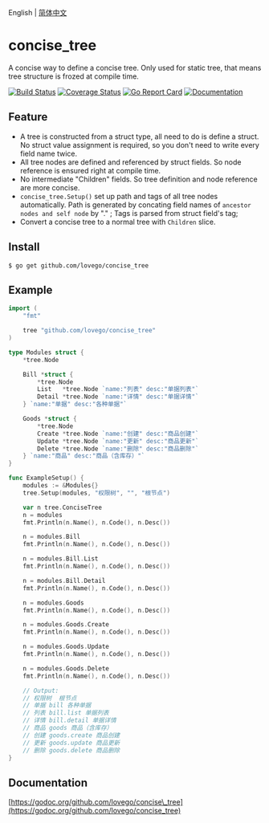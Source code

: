English | [简体中文](Readme_cn.md)

# concise\_tree
A concise way to define a concise tree.
Only used for static tree, that means tree structure is frozed at compile time.

[![Build Status](https://github.com/lovego/concise_tree/actions/workflows/go.yml/badge.svg)](https://github.com/lovego/concise_tree/actions/workflows/go.yml)
[![Coverage Status](https://coveralls.io/repos/github/lovego/concise_tree/badge.svg?branch=master)](https://coveralls.io/github/lovego/concise_tree)
[![Go Report Card](https://goreportcard.com/badge/github.com/lovego/concise_tree)](https://goreportcard.com/report/github.com/lovego/concise_tree)
[![Documentation](https://pkg.go.dev/badge/github.com/lovego/concise_tree)](https://pkg.go.dev/github.com/lovego/concise_tree@v0.0.2)

## Feature
- A tree is constructed from a struct type, all need to do is define a struct.
  No struct value assignment is required, so you don't need to write every field name twice.
- All tree nodes are defined and referenced by struct fields. So node reference is ensured right at compile time.
- No intermediate "Children" fields. So tree definition and node reference are more concise.
- `concise_tree.Setup()` set up path and tags of all tree nodes automatically.
  Path is generated by concating field names of `ancestor nodes and self node` by "." ;
  Tags is parsed from struct field's tag;
- Convert a concise tree to a normal tree with `Children` slice.

## Install
`$ go get github.com/lovego/concise_tree`

## Example
```go
import (
	"fmt"

	tree "github.com/lovego/concise_tree"
)

type Modules struct {
	*tree.Node

	Bill *struct {
		*tree.Node
		List   *tree.Node `name:"列表" desc:"单据列表"`
		Detail *tree.Node `name:"详情" desc:"单据详情"`
	} `name:"单据" desc:"各种单据"`

	Goods *struct {
		*tree.Node
		Create *tree.Node `name:"创建" desc:"商品创建"`
		Update *tree.Node `name:"更新" desc:"商品更新"`
		Delete *tree.Node `name:"删除" desc:"商品删除"`
	} `name:"商品" desc:"商品（含库存）"`
}

func ExampleSetup() {
	modules := &Modules{}
	tree.Setup(modules, "权限树", "", "根节点")

	var n tree.ConciseTree
	n = modules
	fmt.Println(n.Name(), n.Code(), n.Desc())

	n = modules.Bill
	fmt.Println(n.Name(), n.Code(), n.Desc())

	n = modules.Bill.List
	fmt.Println(n.Name(), n.Code(), n.Desc())

	n = modules.Bill.Detail
	fmt.Println(n.Name(), n.Code(), n.Desc())

	n = modules.Goods
	fmt.Println(n.Name(), n.Code(), n.Desc())

	n = modules.Goods.Create
	fmt.Println(n.Name(), n.Code(), n.Desc())

	n = modules.Goods.Update
	fmt.Println(n.Name(), n.Code(), n.Desc())

	n = modules.Goods.Delete
	fmt.Println(n.Name(), n.Code(), n.Desc())

	// Output:
	// 权限树  根节点
	// 单据 bill 各种单据
	// 列表 bill.list 单据列表
	// 详情 bill.detail 单据详情
	// 商品 goods 商品（含库存）
	// 创建 goods.create 商品创建
	// 更新 goods.update 商品更新
	// 删除 goods.delete 商品删除
}
```



## Documentation
[https://godoc.org/github.com/lovego/concise\_tree](https://godoc.org/github.com/lovego/concise_tree)
